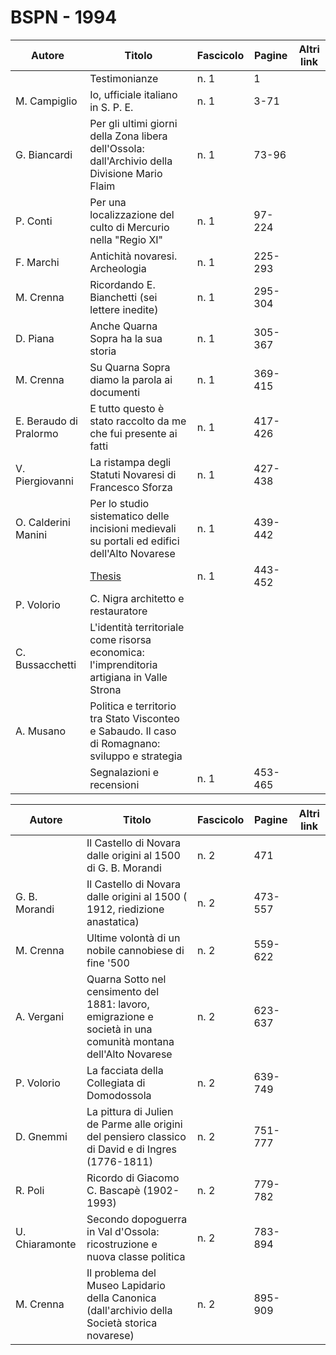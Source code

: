 # BSPN - 1994

| Autore                 | Titolo                                                                                          | Fascicolo | Pagine  | Altri link |
|------------------------|-------------------------------------------------------------------------------------------------|-----------|---------|------------|
|                        | Testimonianze                                                                                   | n. 1      | 1       |            |
| M. Campiglio           | Io, ufficiale italiano in S. P. E.                                                              | n. 1      | 3-71    |            |
| G. Biancardi           | Per gli ultimi giorni della Zona libera dell'Ossola: dall'Archivio della Divisione Mario Flaim  | n. 1      | 73-96   |            |
| P. Conti               | Per una localizzazione del culto di Mercurio nella "Regio XI"                                   | n. 1      | 97-224  |            |
| F. Marchi              | Antichità novaresi. Archeologia                                                                 | n. 1      | 225-293 |            |
| M. Crenna              | Ricordando E. Bianchetti (sei lettere inedite)                                                  | n. 1      | 295-304 |            |
| D. Piana               | Anche Quarna Sopra ha la sua storia                                                             | n. 1      | 305-367 |            |
| M. Crenna              | Su Quarna Sopra diamo la parola ai documenti                                                    | n. 1      | 369-415 |            |
| E. Beraudo di Pralormo | E tutto questo è stato raccolto da me che fui presente ai fatti                                 | n. 1      | 417-426 |            |
| V. Piergiovanni        | La ristampa degli Statuti Novaresi di Francesco Sforza                                          | n. 1      | 427-438 |            |
| O. Calderini Manini    | Per lo studio sistematico delle incisioni medievali su portali ed edifici dell'Alto Novarese    | n. 1      | 439-442 |            |
|                        | [Thesis](http://www.ssno.it/BSPNo/bspn_thesis.html#1994)                                        | n. 1      | 443-452 |            |
| P. Volorio             | C. Nigra architetto e restauratore                                                              |           |         |            |
| C. Bussacchetti        | L'identità territoriale come risorsa economica: l'imprenditoria artigiana in Valle Strona       |           |         |            |
| A. Musano              | Politica e territorio tra Stato Visconteo e Sabaudo. Il caso di Romagnano: sviluppo e strategia |           |         |            |
|                        | Segnalazioni e recensioni                                                                       | n. 1      | 453-465 |            |

| Autore         | Titolo                                                                                                         | Fascicolo | Pagine  | Altri link |
|----------------|----------------------------------------------------------------------------------------------------------------|-----------|---------|------------|
|                | Il Castello di Novara dalle origini al 1500 di G. B. Morandi                                                   | n. 2      | 471     |            |
| G. B. Morandi  | Il Castello di Novara dalle origini al 1500 ( 1912, riedizione anastatica)                                     | n. 2      | 473-557 |            |
| M. Crenna      | Ultime volontà di un nobile cannobiese di fine '500                                                            | n. 2      | 559-622 |            |
| A. Vergani     | Quarna Sotto nel censimento del 1881: lavoro, emigrazione e società in una comunità montana dell'Alto Novarese | n. 2      | 623-637 |            |
| P. Volorio     | La facciata della Collegiata di Domodossola                                                                    | n. 2      | 639-749 |            |
| D. Gnemmi      | La pittura di Julien de Parme alle origini del pensiero classico di David e di Ingres (1776-1811)              | n. 2      | 751-777 |            |
| R. Poli        | Ricordo di Giacomo C. Bascapè (1902-1993)                                                                      | n. 2      | 779-782 |            |
| U. Chiaramonte | Secondo dopoguerra in Val d'Ossola: ricostruzione e nuova classe politica                                      | n. 2      | 783-894 |            |
| M. Crenna      | Il problema del Museo Lapidario della Canonica (dall'archivio della Società storica novarese)                  | n. 2      | 895-909 |            |
